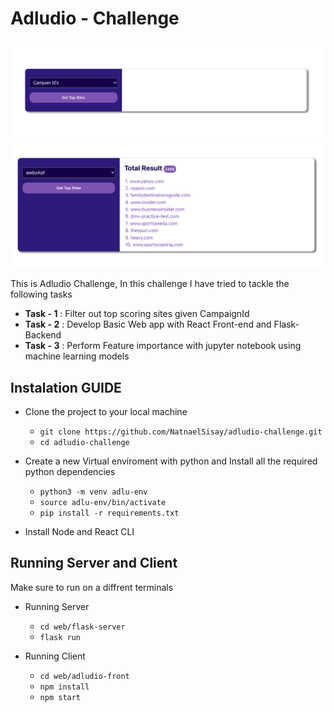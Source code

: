 # Adludio - Challenge
![first display image](images/first.png)
![second display image](images/second.png)

This is Adludio Challenge, In this challenge I have tried to tackle the following tasks
- **Task - 1** : Filter out top scoring sites given CampaignId
- **Task - 2** : Develop Basic Web app with React Front-end and Flask-Backend
- **Task - 3** : Perform Feature importance with jupyter notebook using machine learning models

## Instalation GUIDE
- Clone the project to your local machine
    - `git clone https://github.com/NatnaelSisay/adludio-challenge.git`
    - `cd adludio-challenge`

- Create a new Virtual enviroment with python and Install all the required python dependencies
    - `python3 -m venv adlu-env`
    - `source adlu-env/bin/activate`
    - `pip install -r requirements.txt` 

- Install Node and React CLI

## Running Server and Client
Make sure to run on a diffrent terminals

- Running Server
    - `cd web/flask-server`
    - `flask run`

- Running Client
    - `cd web/adludio-front`
    - `npm install`
    - `npm start`


